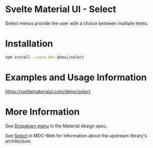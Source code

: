 # Svelte Material UI - Select

Select menus provide the user with a choice between multiple items.

# Installation

```sh
npm install --save-dev @smui/select
```

# Examples and Usage Information

https://sveltematerialui.com/demo/select

# More Information

See [Dropdown menu](https://material.io/components/menus#dropdown-menu) in the Material design spec.

See [Select](https://github.com/material-components/material-components-web/tree/v13.0.0/packages/mdc-select) in MDC-Web for information about the upstream library's architecture.
